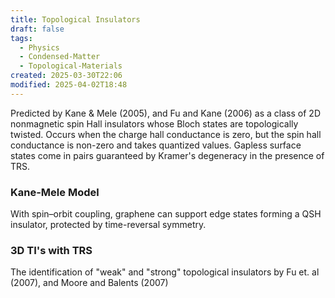 ```yaml
---
title: Topological Insulators
draft: false
tags:
  - Physics
  - Condensed-Matter
  - Topological-Materials
created: 2025-03-30T22:06
modified: 2025-04-02T18:48
---
```

 Predicted by Kane & Mele (2005), and Fu and Kane (2006) as a class of 2D nonmagnetic spin Hall insulators whose Bloch states are topologically twisted. Occurs when the charge hall conductance is zero, but the spin hall conductance is non-zero and takes quantized values. Gapless surface states come in pairs guaranteed by Kramer's degeneracy in the presence of TRS.

### Kane-Mele Model

With spin–orbit coupling, graphene can support edge states forming a QSH insulator, protected by time-reversal symmetry.

### 3D TI's with TRS

The identification of "weak" and "strong" topological insulators by Fu et. al (2007), and Moore and Balents (2007)